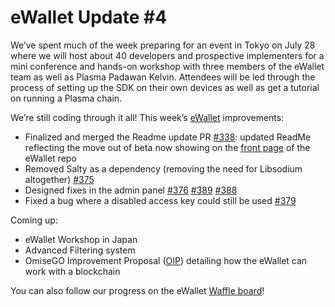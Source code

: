 # eWallet Update \#4

We’ve spent much of the week preparing for an event in Tokyo on July 28 where we will host about 40 developers and prospective implementers for a mini conference and hands-on workshop with three members of the eWallet team as well as Plasma Padawan Kelvin. Attendees will be led through the process of setting up the SDK on their own devices as well as get a tutorial on running a Plasma chain.

We’re still coding through it all! This week’s [eWallet](https://github.com/omisego/ewallet/) improvements:

* Finalized and merged the Readme update PR [\#338](https://github.com/omisego/ewallet/pull/338): updated ReadMe reflecting the move out of beta now showing on the [front page](https://github.com/omisego/ewallet) of the eWallet repo
* Removed Salty as a dependency \(removing the need for Libsodium altogether\) [\#375](https://github.com/omisego/ewallet/pull/375)
* Designed fixes in the admin panel [\#376](https://github.com/omisego/ewallet/pull/376) [\#389](https://github.com/omisego/ewallet/pull/389) [\#388](https://github.com/omisego/ewallet/pull/388)
* Fixed a bug where a disabled access key could still be used [\#379](https://github.com/omisego/ewallet/pull/379)

Coming up:

* eWallet Workshop in Japan
* Advanced Filtering system
* OmiseGO Improvement Proposal \([OIP](https://github.com/omisego/OIP)\) detailing how the eWallet can work with a blockchain

You can also follow our progress on the eWallet [Waffle board](https://waffle.io/omisego/ewallet)!

